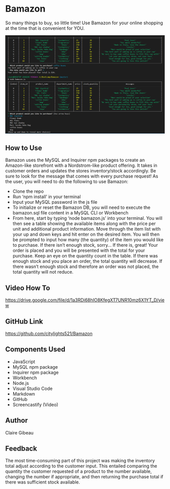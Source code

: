 # Bamazon
So many things to buy, so little time! Use Bamazon for your online shopping at the time that is convenient for YOU. 

![Image of Bamazon](/Bamazon.PNG)

## How to Use
Bamazon uses the MySQL and Inquirer npm packages to create an Amazon-like storefront with a Nordstrom-like product offering. It takes in customer orders and updates the stores inventory/stock accordingly. Be sure to look for the message that comes with every purchase request! 
As the user, you will need to do the following to use Bamazon:
* Clone the repo
* Run ‘npm install’ in your terminal
* Input your MySQL password in the js file
* To initialize or reset the Bamazon DB, you will need to execute the bamazon.sql file content in a MySQL CLI or Workbench
* From here, start by typing ‘node bamazon.js’ into your terminal. You will then see a table showing the available items along with the price per unit and additional product information. Move through the item list with your up and down keys and hit enter on the desired item. You will then be prompted to input how many (the quantity) of the item you would like to purchase. If there isn’t enough stock, sorry… If there is, great! Your order is placed and you will be presented with the total for your purchase. Keep an eye on the quantity count in the table. If there was enough stock and you place an order, the total quantity will decrease. If there wasn’t enough stock and therefore an order was not placed, the total quantity will not reduce. 

## Video How To
https://drive.google.com/file/d/1a3RDi68hIO8KfegXT7UNR10mz6X1YT_D/view

## GitHub Link
https://github.com/citylights521/Bamazon

## Components Used
* JavaScript
* MySQL npm package
* Inquirer npm package
* Workbench
* Node.js
* Visual Studio Code
* Markdown
* GitHub
* Screencastify (Video)

## Author
Claire Gibeau

## Feedback
The most time-consuming part of this project was making the inventory total adjust according to the customer input. This entailed comparing the quantity the customer requested of a product to the number available, changing the number if appropriate, and then returning the purchase total if there was sufficient stock available. 
